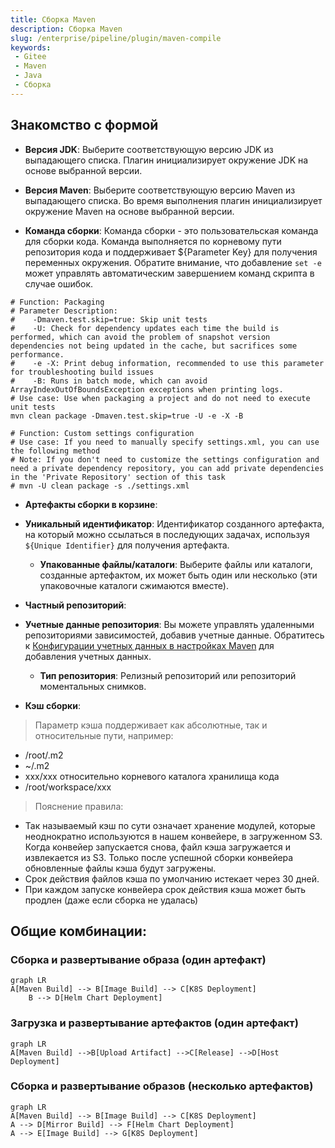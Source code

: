 ```yaml
---
title: Сборка Maven
description: Сборка Maven
slug: /enterprise/pipeline/plugin/maven-compile
keywords:
 - Gitee
 - Maven
 - Java
 - Сборка
---
```


## Знакомство с формой

- **Версия JDK**: Выберите соответствующую версию JDK из выпадающего списка. Плагин инициализирует окружение JDK на основе выбранной версии.
  
- **Версия Maven**: Выберите соответствующую версию Maven из выпадающего списка. Во время выполнения плагин инициализирует окружение Maven на основе выбранной версии.
  
- **Команда сборки**: Команда сборки - это пользовательская команда для сборки кода. Команда выполняется по корневому пути репозитория кода и поддерживает ${Parameter Key} для получения переменных окружения. Обратите внимание, что добавление `set -e` может управлять автоматическим завершением команд скрипта в случае ошибок.

```shell
# Function: Packaging
# Parameter Description:
#    -Dmaven.test.skip=true: Skip unit tests
#    -U: Check for dependency updates each time the build is performed, which can avoid the problem of snapshot version dependencies not being updated in the cache, but sacrifices some performance.
#    -e -X: Print debug information, recommended to use this parameter for troubleshooting build issues
#    -B: Runs in batch mode, which can avoid ArrayIndexOutOfBoundsException exceptions when printing logs.
# Use case: Use when packaging a project and do not need to execute unit tests
mvn clean package -Dmaven.test.skip=true -U -e -X -B

# Function: Custom settings configuration
# Use case: If you need to manually specify settings.xml, you can use the following method
# Note: If you don't need to customize the settings configuration and need a private dependency repository, you can add private dependencies in the 'Private Repository' section of this task
# mvn -U clean package -s ./settings.xml
```

- **Артефакты сборки в корзине**:
- **Уникальный идентификатор**: Идентификатор созданного артефакта, на который можно ссылаться в последующих задачах, используя `${Unique Identifier}` для получения артефакта.
    - **Упакованные файлы/каталоги**: Выберите файлы или каталоги, созданные артефактом, их может быть один или несколько (эти упаковочные каталоги сжимаются вместе).

- **Частный репозиторий**:
- **Учетные данные репозитория**: Вы можете управлять удаленными репозиториями зависимостей, добавив учетные данные. Обратитесь к [Конфигурации учетных данных в настройках Maven](/enterprise/pipeline/enterprise-setup/certificate/introduce#others) для добавления учетных данных.
    - **Тип репозитория**: Релизный репозиторий или репозиторий моментальных снимков.

- **Кэш сборки**:

> Параметр кэша поддерживает как абсолютные, так и относительные пути, например:

- /root/.m2
- ~/.m2
- xxx/xxx относительно корневого каталога хранилища кода
- /root/workspace/xxx

> Пояснение правила:

- Так называемый кэш по сути означает хранение модулей, которые неоднократно используются в нашем конвейере, в загруженном S3. Когда конвейер запускается снова, файл кэша загружается и извлекается из S3.
Только после успешной сборки конвейера обновленные файлы кэша будут загружены.
- Срок действия файлов кэша по умолчанию истекает через 30 дней.
- При каждом запуске конвейера срок действия кэша может быть продлен (даже если сборка не удалась)

## Общие комбинации:

### Сборка и развертывание образа (один артефакт)

```mermaid
graph LR
A[Maven Build] --> B[Image Build] --> C[K8S Deployment]
    B --> D[Helm Chart Deployment]
```

### Загрузка и развертывание артефактов (один артефакт)

```mermaid
graph LR
A[Maven Build] -->B[Upload Artifact] -->C[Release] -->D[Host Deployment]
```

### Сборка и развертывание образов (несколько артефактов)

```mermaid
graph LR
A[Maven Build] --> B[Image Build] --> C[K8S Deployment]
A --> D[Mirror Build] --> F[Helm Chart Deployment]
A --> E[Image Build] --> G[K8S Deployment]
```